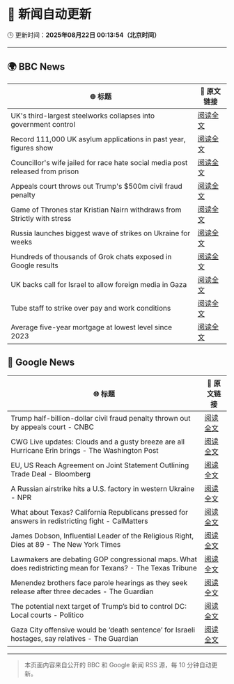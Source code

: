 # 🧠 新闻自动更新

🕒 更新时间：**2025年08月22日 00:13:54（北京时间）**

---

## 🌍 BBC News

| 🌐 标题 | 🔗 原文链接 |
|--------|-------------|
| UK's third-largest steelworks collapses into government control | [阅读全文](https://www.bbc.com/news/articles/cy0818y4jdlo?at_medium=RSS&at_campaign=rss) |
| Record 111,000 UK asylum applications in past year, figures show | [阅读全文](https://www.bbc.com/news/articles/cwy1kxv8xewo?at_medium=RSS&at_campaign=rss) |
| Councillor's wife jailed for race hate social media post released from prison | [阅读全文](https://www.bbc.com/news/articles/c5yl7p4l11po?at_medium=RSS&at_campaign=rss) |
| Appeals court throws out Trump's $500m civil fraud penalty | [阅读全文](https://www.bbc.com/news/articles/c5y09q1zgg8o?at_medium=RSS&at_campaign=rss) |
| Game of Thrones star Kristian Nairn withdraws from Strictly with stress | [阅读全文](https://www.bbc.com/news/articles/c74d71j4433o?at_medium=RSS&at_campaign=rss) |
| Russia launches biggest wave of strikes on Ukraine for weeks | [阅读全文](https://www.bbc.com/news/articles/c62wj8yje2eo?at_medium=RSS&at_campaign=rss) |
| Hundreds of thousands of Grok chats exposed in Google results | [阅读全文](https://www.bbc.com/news/articles/cdrkmk00jy0o?at_medium=RSS&at_campaign=rss) |
| UK backs call for Israel to allow foreign media in Gaza | [阅读全文](https://www.bbc.com/news/articles/c05ed10zqj8o?at_medium=RSS&at_campaign=rss) |
| Tube staff to strike over pay and work conditions | [阅读全文](https://www.bbc.com/news/articles/cn728er5p1mo?at_medium=RSS&at_campaign=rss) |
| Average five-year mortgage at lowest level since 2023 | [阅读全文](https://www.bbc.com/news/articles/cdd3qm7ly8ro?at_medium=RSS&at_campaign=rss) |

## 📰 Google News

| 🌐 标题 | 🔗 原文链接 |
|--------|-------------|
| Trump half-billion-dollar civil fraud penalty thrown out by appeals court - CNBC | [阅读全文](https://news.google.com/rss/articles/CBMic0FVX3lxTE1OMnVOWHdnQjhZMUh3dUN5RVctNDZtY3l2Zy1TUFUtMmYzUm1QY0VGZ2Q4YlA2VW9BU29IckY3V3N3eXd3MVZ0NVNtYW9CSWNtb19EcndFNVdOTHU2aEVncnBUYUZPdXJYRHBCM0tlOFFBaUHSAXhBVV95cUxQTjY0YVN2bjVrdERRRG5yNkMxX1R5UE1oaGxOb1ptV2VhMmVMYlUzOFFfQm1fUjQzYVRWQllpTzR1WE95RWhFS3VkRUlIQmVIa2NETzJqTzcwaGxUTzJ5ZFpKcjR1Ukx6b2lEQmgyTHptdjYyZVhLQnA?oc=5) |
| CWG Live updates: Clouds and a gusty breeze are all Hurricane Erin brings - The Washington Post | [阅读全文](https://news.google.com/rss/articles/CBMikgFBVV95cUxQYXVacWdDY0R6VUVaYnBOdFl4UVFsdVFMcGcyVVEzVFVmeUpSTGg5MG43VGJucWE1QjJvakdpc2JFNHhIc1FXblFTaWtCa1pkbHlrYmhCQUFpUkpEME00YU9oWmlkdXFvZV9NWnFIWTJqNUctRXdneW9Mdi12MmtsUVJUZXhxRU84ZkUtTU5FbWQxUQ?oc=5) |
| EU, US Reach Agreement on Joint Statement Outlining Trade Deal - Bloomberg | [阅读全文](https://news.google.com/rss/articles/CBMisgFBVV95cUxOSkdVcHoxN1d1R1ZvQWVLOThvVlptY1FJNWFteVBFSWpFb2lxaXVCaUxXMlZIUG1jV2dDeDRfYmdBa1NQU3RyWW5vamNNRkdfdkVGQ1JrcTQ3NmYtdmpadTYtYUhiaVY5dWhlZ3dVb0JkMTU5dVJNeWl6U3h4am95UzViLVFiQmJVZzRBcGJIUXNuRVJ0bzBjaG1OcXItQ0R4cmYwaWFfeTB6aFdmbzVpLWJn?oc=5) |
| A Russian airstrike hits a U.S. factory in western Ukraine - NPR | [阅读全文](https://news.google.com/rss/articles/CBMifkFVX3lxTE5vbjZ5NDY2R1FxbFNmWE9GVGl2OWFhV19pM0Z6RW5aVEVSamF5UVhiX2JHc0hxR2EzMWIwTXlsZTdDd1hPSExQbWhGYWZIeHdtbWpnUkFtb2p0cHhKS19DSURCcExZamdmUGZieU8tQ21BT2tBVkE0WllXbGJTdw?oc=5) |
| What about Texas? California Republicans pressed for answers in redistricting fight - CalMatters | [阅读全文](https://news.google.com/rss/articles/CBMilAFBVV95cUxOVWZBamZSQmVOVVQ2cXlDNndTbXpvMGtiRjQ3MGE0MF9QLVJURnFXbDdUX3NDYnlEeWN6NFVJVU9WVTNFWjE3a0UxVVhQbTR1NTQzbzI4WnI0UGd3QkE2WEdwY252Z0FzSERTSmFOODY2aDFMQXNCWDRFQW12dWpqVUU3cGtVajFYWTJsV2FyXzNjUDJz?oc=5) |
| James Dobson, Influential Leader of the Religious Right, Dies at 89 - The New York Times | [阅读全文](https://news.google.com/rss/articles/CBMieEFVX3lxTFBwVHAtR1M2LXJ4c1FzMlRhdnlabU1HcHY2WVdDYU02T1F4Y1FHcnlKQm1Nd2pDUGR2TkdhTVJEMVpnT2J4d1dXMUd3RDRjRzQwUjVzN1hfMFEwZE4ySnVaTjdDel9DcHpuOVdRbm9vWmZSbHFJWUh1Sw?oc=5) |
| Lawmakers are debating GOP congressional maps. What does redistricting mean for Texans? - The Texas Tribune | [阅读全文](https://news.google.com/rss/articles/CBMijgFBVV95cUxQWk9wVkJHM3ROLV9SQzhaaUhzZDh2MlFSQkR4YUtxa1RoX21UWmt2cUNFVy1TQ3BlWnZSSlM0Y1dGNWdMRWdmNHZYSGx0bFFjanBSYUJpUXZrME5NVEtIbmhhTVg0SXZFVmpoS0FmWlpERXA2c1pkWkdnTUlmX2FlS196OXVkdFJ0S0toaEN3?oc=5) |
| Menendez brothers face parole hearings as they seek release after three decades - The Guardian | [阅读全文](https://news.google.com/rss/articles/CBMiiAFBVV95cUxPYVdlS0NtX0h0bWpnOUpscFhWc2JDNS1ncXEyX2VDVkFRN2R1ck5ma21uLXE4Yl9lbGd0bEwwdV9kTHRHZkZVaUFfZGROOUVjczlVZHI3RWZxaTU2MExTdjZoaktTdVRZRk5JTzdFX2dyVHZFVzJ2NTJUY2tZRm5meHctbmFoT3pu?oc=5) |
| The potential next target of Trump’s bid to control DC: Local courts - Politico | [阅读全文](https://news.google.com/rss/articles/CBMihwFBVV95cUxNS1hNbXEzbWtkYnlRRklYTl9GMUNqYWJXOWZ4c3UzOXQ1V0pOX2txYXkzVWNDQjdnUnVYYkRmcXBOYjV3WkVueWxSR0Z4UlRvb2szcVU4WGlQSVR5RVlMVXZvUERCTTBLTWp0ZVY3ZjJHV0VTb2Y4WDN1VEljampQdFhsVXVLXzA?oc=5) |
| Gaza City offensive would be ‘death sentence’ for Israeli hostages, say relatives - The Guardian | [阅读全文](https://news.google.com/rss/articles/CBMiwgFBVV95cUxQTHN2NXRaREdUZ3hWalRqek1obWQyRktTbUhFWVQwSmlNWWF6dGJCaXVhbldqZTEtMnM4dzlvTEtFMER1cS1iR0E3RHkzSjg4TmVqemUtQzVrWklIYzkzZ0FRaDRaVjE4a3FBQnRtZTRrLTM0cmdqaUFGVlQzeHRoZEJERi13em5Dbkg1Wk93eTRqZ1pHVkwxZDdVNy1zckFSZVJZM0Yxd3N1d1QxMC02dWU3ZkRZdzVscVhMSEgtMFZoQQ?oc=5) |

---
> 本页面内容来自公开的 BBC 和 Google 新闻 RSS 源，每 10 分钟自动更新。